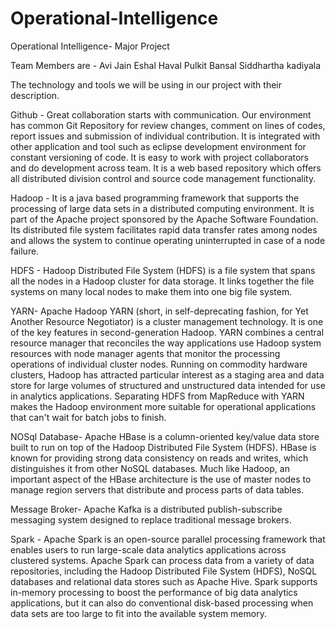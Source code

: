 # Operational-Intelligence

Operational Intelligence- Major Project

Team Members are -
Avi Jain
Eshal Haval
Pulkit Bansal
Siddhartha kadiyala

The technology and tools we will be using in our project with their description.

Github - Great collaboration starts with communication. Our environment has common Git Repository for review changes, comment on lines of codes, report issues and submission of individual contribution. It is integrated with other application and tool such as eclipse development environment for constant versioning of code. It is easy to work with project collaborators and do development across team. It is a web based repository which offers all distributed division control and source code management functionality.

Hadoop - It is a java based programming framework that supports the processing of large data sets in a distributed computing environment. It is part of the Apache project sponsored by the Apache Software Foundation. Its distributed file system facilitates rapid data transfer rates among nodes and allows the system to continue operating uninterrupted in case of a node failure. 

HDFS - Hadoop Distributed File System (HDFS) is a file system that spans all the nodes in a Hadoop cluster for data storage. It links together the file systems on many local nodes to make them into one big file system.

YARN- Apache Hadoop YARN (short, in self-deprecating fashion, for Yet Another Resource Negotiator) is a cluster management technology. It is one of the key features in second-generation Hadoop. YARN combines a central resource manager that reconciles the way applications use Hadoop system resources with node manager agents that monitor the processing operations of individual cluster nodes.  Running on commodity hardware clusters, Hadoop has attracted particular interest as a staging area and data store for large volumes of structured and unstructured data intended for use in analytics applications. Separating HDFS from MapReduce with YARN makes the Hadoop environment more suitable for operational applications that can't wait for batch jobs to finish. 

NOSql Database- Apache HBase is a column-oriented key/value data store built to run on top of the Hadoop Distributed File System (HDFS). HBase is known for providing strong data consistency on reads and writes, which distinguishes it from other NoSQL databases. Much like Hadoop, an important aspect of the HBase architecture is the use of master nodes to manage region servers that distribute and process parts of data tables. 

Message Broker- Apache Kafka is a distributed publish-subscribe messaging system designed to replace traditional message brokers.

Spark - Apache Spark is an open-source parallel processing framework that enables users to run large-scale data analytics applications across clustered systems. Apache Spark can process data from a variety of data repositories, including the Hadoop Distributed File System (HDFS), NoSQL databases and relational data stores such as Apache Hive. Spark supports in-memory processing to boost the performance of big data analytics applications, but it can also do conventional disk-based processing when data sets are too large to fit into the available system memory. 
